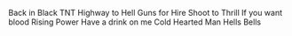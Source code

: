 Back in Black
TNT
Highway to Hell
Guns for Hire
Shoot to Thrill
If you want blood
Rising Power
Have a drink on me
Cold Hearted Man
Hells Bells
